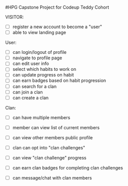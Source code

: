 #HPG
Capstone Project for Codeup Teddy Cohort

VISITOR:
- [ ] register a new account to become a "user"
- [ ] able to view landing page

User:
- [ ] can login/logout of profile
- [ ] navigate to profile page
- [ ] can edit user info
- [ ] select which habits to work on
- [ ] can update progress on habit 
- [ ] can earn badges based on habit progression
- [ ] can search for a clan
- [ ] can join a clan
- [ ] can create a clan

Clan:
- [ ] can have multiple members
- [ ] member can view list of current members
- [ ] can view other members public profile
- [ ] clan can opt into "clan challenges"
- [ ] can view "clan challenge" progress
- [ ] can earn clan badges for completing clan challenges
- [ ] can message/chat with clan members

